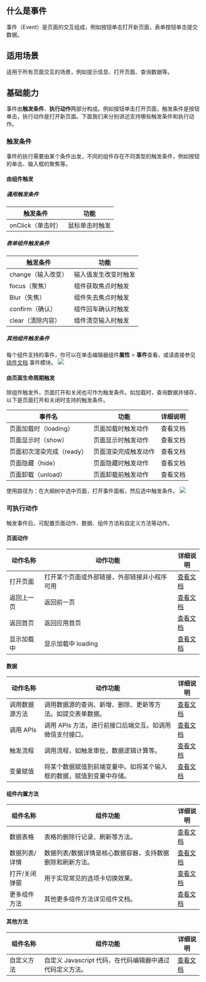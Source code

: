 ## 什么是事件
事件（Event）是页面的交互组成，例如按钮单击打开新页面，表单按钮单击提交数据。

## 适用场景
适用于所有页面交互的场景，例如提示信息、打开页面、查询数据等。

## 基础能力
事件由**触发条件**、**执行动作**两部分构成。例如按钮单击打开页面，触发条件是按钮单击，执行动作是打开新页面。下面我们来分别讲述支持哪些触发条件和执行动作。

### 触发条件
事件的执行需要由某个条件出发，不同的组件存在不同类型的触发条件，例如按钮的单击、输入框的聚焦等。

#### 由组件触发
##### 通用触发条件

| 触发条件     | 功能      |
| ----------------- | -------------- |
| onClick（单击时） | 鼠标单击时触发 |

##### 表单组件触发条件

| 触发条件     | 功能           |
| ----------------- | -------------------- |
| change（输入改变）  | 输入值发生改变时触发 |
| focus（聚焦）       | 组件获取焦点时触发   |
| Blur（失焦）      | 组件失去焦点时触发   |
| confirm（确认）   | 组件回车确认时触发   |
| clear（清除内容） | 组件清空输入时触发   |

##### 其他组件触发条件
每个组件支持的事件，你可以在单击编辑器组件**属性** > **事件**查看，或请直接参见 [组件文档](https://docs.cloudbase.net/lowcode/components/wedaUI/src/docs/compsdocs/show/Text) 事件模块。
![](https://qcloudimg.tencent-cloud.cn/raw/2d5ffab3f88e3afe6e6be84464e14bfd.png)

#### 由页面生命周期触发
除组件触发外，页面打开和关闭也可作为触发条件。如加载时，查询数据并储存，以下是页面打开和关闭时支持的触发条件。

| 事件名                | 功能            | 详细说明 |
| ------------------------- | -------------------- | ------------ |
| 页面加载时（loading）     | 页面加载时触发动作   | 查看文档     |
| 页面显示时（show）        | 页面显示时触发动作   | 查看文档     |
| 页面初次渲染完成（ready） | 页面渲染完成触发动作 | 查看文档     |
| 页面隐藏（hide）          | 页面隐藏时触发动作   | 查看文档     |
| 页面卸载（unload）        | 页面卸载前触发动作   | 查看文档     |

使用路径为：在大纲树中选中页面，打开事件面板，然后选中触发条件。
![](https://qcloudimg.tencent-cloud.cn/raw/9bd84521855c1bdedc903d14206f43fb.png)

### 可执行动作
触发事件后，可配置页面动作、数据、组件方法和自定义方法等动作。

#### 页面动作
<table>
        <thead>
        <tr>
            <th style = "width:18%">动作名称</th>
            <th>动作功能</th>
            <th style = "width:13%">详细说明</th>
        </tr>
        </thead>
        <tbody>
        <tr>
            <td>打开页面</td>
            <td>打开某个页面或外部链接，外部链接非小程序可用</td>
            <td><a href="https://docs.cloudbase.net/lowcode/components/wedaUI/src/docs/compsdocs/database/ListView">查看文档</a></td>
        </tr>
            <tr>
        <td>返回上一页</td>
        <td>返回前一页</td>
        <td>
            <a href="https://docs.cloudbase.net/lowcode/components/wedaUI/src/docs/compsdocs/database/DataView">查看文档</a>
        </td>
    </tr>
		<tr>
        <td>返回首页</td>
        <td>返回应用首页</td>
        <td>
            <a href="https://docs.cloudbase.net/lowcode/components/wedaUI/src/docs/compsdocs/database/Form">查看文档</a>
        </td>
    </tr>
		  <tr>
        <td>显示加载中</td>
        <td>显示加载中 loading</td>
        <td>
            <a href="https://docs.cloudbase.net/lowcode/components/wedaUI/src/docs/compsdocs/database/ModelTable">查看文档</a>
        </td>
    </tr>
    </tbody>
</table>

#### 数据

<table>
        <thead>
        <tr>
            <th style = "width:18%">动作名称</th>
            <th>动作功能</th>
            <th style = "width:13%">详细说明</th>
        </tr>
        </thead>
        <tbody>
        <tr>
            <td>调用数据源方法</td>
            <td>调用数据源的查询、新增、删除、更新等方法。如提交表单数据。</td>
            <td>
                <a href="https://docs.cloudbase.net/lowcode/components/wedaUI/src/docs/compsdocs/grid/Container">查看文档</a>
            </td>
        </tr>
        <tr>
            <td>调用 APIs</td>
            <td>调用 APIs 方法，进行前接口后端交互。如调用微信支付接口。</td>
            <td><a href="https://docs.cloudbase.net/lowcode/components/wedaUI/src/docs/compsdocs/grid/GridLayout">查看文档</a></td>
        </tr>
        <tr>
            <td>触发流程</td>
            <td>调用流程，如触发审批，数据逻辑计算等。</td>
            <td><a href="https://docs.cloudbase.net/lowcode/components/wedaUI/src/docs/compsdocs/grid/Layout">查看文档</a></td>
        </tr>
        <tr>
            <td>变量赋值</td>
            <td>将某个数据赋值到前端变量中。如将某个输入框的数据，赋值到变量中存储。</td>
            <td><a href="https://docs.cloudbase.net/lowcode/components/wedaUI/src/docs/compsdocs/grid/List">查看文档</a></td>
        </tr>
        </tbody>
    </table>

#### 组件内置方法

<table>
        <thead>
        <tr>
            <th style = "width:18%">组件名称</th>
            <th>组件功能</th>
            <th style = "width:13%">详细说明</th>
        </tr>
        </thead>
        <tbody>
				<tr>
        <td>数据表格</td>
        <td>表格的删除行记录、刷新等方法。</td>
        <td>
            <a href="https://docs.cloudbase.net/lowcode/components/wedaUI/src/docs/compsdocs/navmenu/TabBar">查看文档</a>
        </td>
    </tr>
		<tr>
        <td>数据列表/详情</td>
        <td>数据列表/数据详情是核心数据容器，支持数据删除和刷新方法。</td>
        <td>
            <a href="https://docs.cloudbase.net/lowcode/components/wedaUI/src/docs/compsdocs/navmenu/NavLayout">查看文档</a>
        </td>
    </tr>
    <tr>
            <td>打开/关闭弹窗</td>
            <td>用于实现常见的选项卡切换效果。</td>
            <td>
                <a href="">查看文档</a>
            </td>
  </tr>
         <tr>
            <td>更多组件方法</td>
            <td>其他更多组件方法详见组件文档。</td>
            <td>
                <a href="https://docs.cloudbase.net/lowcode/components/wedaUI/src/docs/compsdocs/navmenu/Classification">查看文档</a>
            </td>
        </tr>
    
  </tbody>
</table>

#### 其他方法

<table>
        <thead>
        <tr>
            <th style = "width:18%">组件名称</th>
            <th>组件功能</th>
            <th style = "width:13%">详细说明</th>
        </tr>
        </thead>
        <tbody>
        <tr>
            <td>自定义方法</td>
            <td>自定义 Javascript 代码，在代码编辑器中通过代码定义方法。</td>
            <td>
                <a href="https://docs.cloudbase.net/lowcode/components/wedaUI/src/docs/compsdocs/show/Text">查看文档</a>
            </td>
        </tr>
        </tbody>
     
</table>
